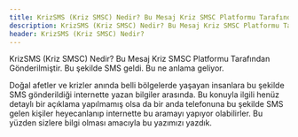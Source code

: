 ```yaml
---
title: KrizSMS (Kriz SMSC) Nedir? Bu Mesaj Kriz SMSC Platformu Tarafından Gönderilmiştir
description: KrizSMS (Kriz SMSC) Nedir? Bu Mesaj Kriz SMSC Platformu Tarafından Gönderilmiştir Nedir? Ne işe yarar?
header: KrizSMS (Kriz SMSC) Nedir?
---
```

KrizSMS (Kriz SMSC) Nedir? Bu Mesaj Kriz SMSC Platformu Tarafından Gönderilmiştir. Bu şekilde SMS geldi. Bu ne anlama geliyor.

Doğal afetler ve krizler anında belli bölgelerde yaşayan insanlara bu şekilde SMS gönderildiği internette yazan bilgiler arasında. Bu konuyla ilgili henüz detaylı bir açıklama yapılmamış olsa da bir anda telefonuna bu şekilde SMS gelen kişiler heyecanlanıp internette bu aramayı yapıyor olabilirler. Bu yüzden sizlere bilgi olması amacıyla bu yazımızı yazdık.
